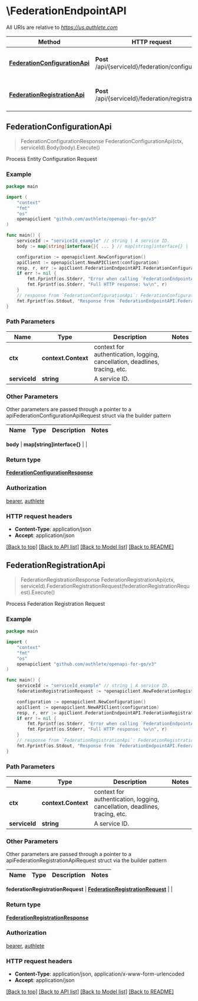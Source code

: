 # \FederationEndpointAPI

All URIs are relative to *https://us.authlete.com*

Method | HTTP request | Description
------------- | ------------- | -------------
[**FederationConfigurationApi**](FederationEndpointAPI.md#FederationConfigurationApi) | **Post** /api/{serviceId}/federation/configuration | Process Entity Configuration Request
[**FederationRegistrationApi**](FederationEndpointAPI.md#FederationRegistrationApi) | **Post** /api/{serviceId}/federation/registration | Process Federation Registration Request



## FederationConfigurationApi

> FederationConfigurationResponse FederationConfigurationApi(ctx, serviceId).Body(body).Execute()

Process Entity Configuration Request



### Example

```go
package main

import (
	"context"
	"fmt"
	"os"
	openapiclient "github.com/authlete/openapi-for-go/v3"
)

func main() {
	serviceId := "serviceId_example" // string | A service ID.
	body := map[string]interface{}{ ... } // map[string]interface{} |  (optional)

	configuration := openapiclient.NewConfiguration()
	apiClient := openapiclient.NewAPIClient(configuration)
	resp, r, err := apiClient.FederationEndpointAPI.FederationConfigurationApi(context.Background(), serviceId).Body(body).Execute()
	if err != nil {
		fmt.Fprintf(os.Stderr, "Error when calling `FederationEndpointAPI.FederationConfigurationApi``: %v\n", err)
		fmt.Fprintf(os.Stderr, "Full HTTP response: %v\n", r)
	}
	// response from `FederationConfigurationApi`: FederationConfigurationResponse
	fmt.Fprintf(os.Stdout, "Response from `FederationEndpointAPI.FederationConfigurationApi`: %v\n", resp)
}
```

### Path Parameters


Name | Type | Description  | Notes
------------- | ------------- | ------------- | -------------
**ctx** | **context.Context** | context for authentication, logging, cancellation, deadlines, tracing, etc.
**serviceId** | **string** | A service ID. | 

### Other Parameters

Other parameters are passed through a pointer to a apiFederationConfigurationApiRequest struct via the builder pattern


Name | Type | Description  | Notes
------------- | ------------- | ------------- | -------------

 **body** | **map[string]interface{}** |  | 

### Return type

[**FederationConfigurationResponse**](FederationConfigurationResponse.md)

### Authorization

[bearer](../README.md#bearer), [authlete](../README.md#authlete)

### HTTP request headers

- **Content-Type**: application/json
- **Accept**: application/json

[[Back to top]](#) [[Back to API list]](../README.md#documentation-for-api-endpoints)
[[Back to Model list]](../README.md#documentation-for-models)
[[Back to README]](../README.md)


## FederationRegistrationApi

> FederationRegistrationResponse FederationRegistrationApi(ctx, serviceId).FederationRegistrationRequest(federationRegistrationRequest).Execute()

Process Federation Registration Request



### Example

```go
package main

import (
	"context"
	"fmt"
	"os"
	openapiclient "github.com/authlete/openapi-for-go/v3"
)

func main() {
	serviceId := "serviceId_example" // string | A service ID.
	federationRegistrationRequest := *openapiclient.NewFederationRegistrationRequest() // FederationRegistrationRequest | 

	configuration := openapiclient.NewConfiguration()
	apiClient := openapiclient.NewAPIClient(configuration)
	resp, r, err := apiClient.FederationEndpointAPI.FederationRegistrationApi(context.Background(), serviceId).FederationRegistrationRequest(federationRegistrationRequest).Execute()
	if err != nil {
		fmt.Fprintf(os.Stderr, "Error when calling `FederationEndpointAPI.FederationRegistrationApi``: %v\n", err)
		fmt.Fprintf(os.Stderr, "Full HTTP response: %v\n", r)
	}
	// response from `FederationRegistrationApi`: FederationRegistrationResponse
	fmt.Fprintf(os.Stdout, "Response from `FederationEndpointAPI.FederationRegistrationApi`: %v\n", resp)
}
```

### Path Parameters


Name | Type | Description  | Notes
------------- | ------------- | ------------- | -------------
**ctx** | **context.Context** | context for authentication, logging, cancellation, deadlines, tracing, etc.
**serviceId** | **string** | A service ID. | 

### Other Parameters

Other parameters are passed through a pointer to a apiFederationRegistrationApiRequest struct via the builder pattern


Name | Type | Description  | Notes
------------- | ------------- | ------------- | -------------

 **federationRegistrationRequest** | [**FederationRegistrationRequest**](FederationRegistrationRequest.md) |  | 

### Return type

[**FederationRegistrationResponse**](FederationRegistrationResponse.md)

### Authorization

[bearer](../README.md#bearer), [authlete](../README.md#authlete)

### HTTP request headers

- **Content-Type**: application/json, application/x-www-form-urlencoded
- **Accept**: application/json

[[Back to top]](#) [[Back to API list]](../README.md#documentation-for-api-endpoints)
[[Back to Model list]](../README.md#documentation-for-models)
[[Back to README]](../README.md)

